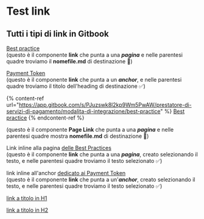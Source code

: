 # Test link

## Tutti i tipi di link in Gitbook



[Best practice](https://app.gitbook.com/s/PJuzswk8l2kp9Wm5PwAW/prestatore-di-servizi-di-pagamento/modalita-di-integrazione/best-practice "mention") \
(questo è il componente **link** che punta a una _**pagina**_ e nelle parentesi quadre troviamo il **nomefile.md** di destinazione 🔴)



[Payment Token](https://app.gitbook.com/s/PJuzswk8l2kp9Wm5PwAW/prestatore-di-servizi-di-pagamento/modalita-di-integrazione/best-practice#title-text "mention") \
(questo è il componente **link** che punta a un _**anchor**_, e nelle parentesi quadre troviamo il titolo dell'heading di destinazione ✅)



{% content-ref url="https://app.gitbook.com/s/PJuzswk8l2kp9Wm5PwAW/prestatore-di-servizi-di-pagamento/modalita-di-integrazione/best-practice" %}
[Best practice](https://app.gitbook.com/s/PJuzswk8l2kp9Wm5PwAW/prestatore-di-servizi-di-pagamento/modalita-di-integrazione/best-practice)
{% endcontent-ref %}

(questo è il componente **Page Link** che punta a una _**pagina**_ e nelle parentesi quadre mostra **nomefile.md** di destinazione 🔴)





Link inline alla pagina [delle Best Practices](https://app.gitbook.com/s/PJuzswk8l2kp9Wm5PwAW/prestatore-di-servizi-di-pagamento/modalita-di-integrazione/best-practice)\
(questo è il componente **link** che punta a una _**pagina**_, creato selezionando il testo, e nelle parentesi quadre troviamo il testo selezionato  ✅)&#x20;



link inline all'anchor [dedicato ai Payment Token](https://app.gitbook.com/s/PJuzswk8l2kp9Wm5PwAW/prestatore-di-servizi-di-pagamento/modalita-di-integrazione/best-practice#title-text) \
(questo è il componente **link** che punta a un'_**anchor**_, creato selezionando il testo, e nelle parentesi quadre troviamo il testo selezionato  ✅)&#x20;



[link a titolo in H1](test-space-1/prova-articolo-2.md#titolo-in-h1)

[link a titolo in H2](test-space-1/prova-articolo-1.md#titolo-in-h2)
